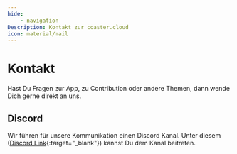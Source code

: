 ```yaml
---
hide:
    - navigation
Description: Kontakt zur coaster.cloud
icon: material/mail
---
```

# Kontakt

Hast Du Fragen zur App, zu Contribution oder andere Themen, dann wende Dich gerne direkt an uns.

## Discord

Wir führen für unsere Kommunikation einen Discord Kanal. Unter diesem ([Discord Link](https://discord.gg/fUwjTaz5){:target="_blank"}) kannst Du dem Kanal beitreten.
